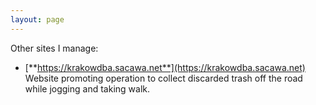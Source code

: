```yaml
---
layout: page
---
```


Other sites I manage:

- [**https://krakowdba.sacawa.net**](https://krakowdba.sacawa.net) Website promoting operation to collect discarded trash off the road while jogging and taking walk.
